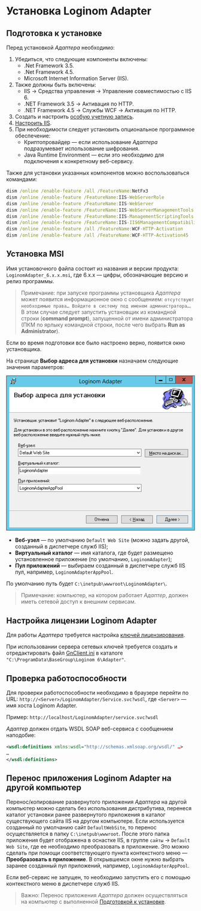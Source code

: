 # Установка Loginom Adapter

## Подготовка к установке

Перед установкой *Адаптера* необходимо:

1. Убедиться, что следующие компоненты включены:
   * .Net Framework 3.5.
   * .Net Framework 4.5.
   * Microsoft Internet Information Server (IIS).
1. Также должны быть включены:
   * IIS -> Средства управления -> Управление совместимостью с IIS 6.
   * .NET Framework 3.5 -> Активация по HTTP.
   * .NET Framework 4.5 -> Службы WCF -> Активация по HTTP.
1. Создать и настроить [особую учетную запись](./special-user.md).
1. [Настроить IIS](./iis-config.md).
1. При необходимости следует установить опциональное программное обеспечение:
   * Криптопровайдер — если использование *Адаптера* подразумевает использование шифрования.
   * Java Runtime Environment — если это необходимо для подключения к конкретному веб-сервису.

Также для установки указанных компонентов можно воспользоваться командами:

```cmd
dism /online /enable-feature /all /FeatureName:NetFx3
dism /online /enable-feature /FeatureName:IIS-WebServerRole
dism /online /enable-feature /FeatureName:IIS-WebServer
dism /online /enable-feature /FeatureName:IIS-WebServerManagementTools
dism /online /enable-feature /FeatureName:IIS-ManagementScriptingTools
dism /online /enable-feature /FeatureName:IIS-IIS6ManagementCompatibility
dism /online /enable-feature /all /FeatureName:WCF-HTTP-Activation
dism /online /enable-feature /all /FeatureName:WCF-HTTP-Activation45
```

## Установка MSI

Имя установочного файла состоит из названия и версии продукта: `LoginomAdapter_6.x.x.msi`, где 6.x.x — цифры, обозначающие версию и релиз программы.

> Примечание: при запуске программы установщика *Адаптера* может появится информационное окно с сообщением: `отсутствуют необходимые права… Войдите в систему под именем администратора…`. В этом случае следует запустить установщик из командной строки (**command prompt**), запущенной от имени администратора (ПКМ по ярлыку командной строки, после чего выбрать **Run as Administrator**).

Если во время подготовки все было настроено верно, появится окно установщика.

На странице **Выбор адреса для установки** назначаем следующие значения параметров:

![Установщик — выбор адреса для установки](../../images/adapter-setup-page.png)

* **Веб-узел** — по умолчанию `Default Web Site` (можно задать другой, созданный в диспетчере служб IIS);
* **Виртуальный каталог** — имя каталога, где будет размещено установленное приложение (по умолчанию, `LoginomAdapter`);
* **Пул приложений** — выбираем созданный в диспетчере служб IIS пул, например, `LoginomAdapterAppPool`.

По умолчанию путь будет `C:\inetpub\wwwroot\LoginomAdapter\`.

> Примечание: компьютер, на котором работает *Адаптер*, должен иметь сетевой доступ к внешним сервисам.

## Настройка лицензии Loginom Adapter

Для работы *Адаптера* требуется настройка [ключей лицензирования](../../licenses/README.md).

При использовании сервера сетевых ключей требуется создать и отредактировать файл [GnClient.ini](https://dev.guardant.ru/pages/viewpage.action?pageId=1277980) в каталоге `"C:\ProgramData\BaseGroup\Loginom 6\Adapter"`.

## Проверка работоспособности

Для проверки работоспособности необходимо в браузере перейти по URL: `http://<Server>/LoginomAdapter/Service.svc?wsdl`, где `<Server>` — имя хоста Loginom Adapter.

Пример: `http://localhost/LoginomAdapter/service.svc?wsdl`

*Адаптер* должен отдать WSDL SOAP веб-сервиса с сообщением наподобие:

```xml
<wsdl:definitions xmlns:wsdl="http://schemas.xmlsoap.org/wsdl/" …>
…
</wsdl:definitions>
```

## Перенос приложения Loginom Adapter на другой компьютер

Перенос/копирование развернутого приложения *Адаптера* на другой компьютер можно сделать без использования дистрибутива, перенеся каталог установки ранее развернутого приложения в каталог существующего сайта IIS на другом компьютере. Если используется созданный по умолчанию сайт `DefaultWebSite`, то перенос осуществляется в папку `C:\inetpub\wwwroot`. После этого папка приложения будет отображена в оснастке IIS, в группе `сайты` -> `Default Web Site`, где ее необходимо преобразовать в приложение. Это можно сделать при помощи соответствующего пункта контекстного меню — **Преобразовать в приложение**. В открывшемся окне нужно выбрать заранее созданный пул приложений, например,  `LoginomAdapterAppPool`.

Если веб-сервис не запущен, то необходимо запустить его с помощью контекстного меню в диспетчере служб IIS.

> Важно: Перенос приложения *Адаптера* должен осуществляться на компьютер с выполненной [Подготовкой к установке](./#podgotovka-k-ustanovke).

